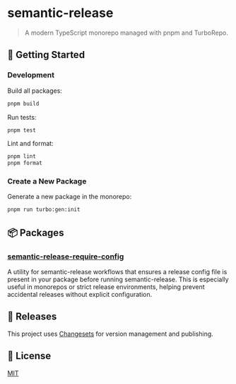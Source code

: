 # semantic-release

> A modern TypeScript monorepo managed with pnpm and TurboRepo.

## 🚀 Getting Started

### Development

Build all packages:

```sh
pnpm build
```

Run tests:

```sh
pnpm test
```

Lint and format:

```sh
pnpm lint
pnpm format
```

### Create a New Package

Generate a new package in the monorepo:

```sh
pnpm run turbo:gen:init
```

## 📦 Packages

### [semantic-release-require-config](./packages/semantic-release-require-config/README.md)

A utility for semantic-release workflows that ensures a release config file is present in your package before running semantic-release. This is especially useful in monorepos or strict release environments, helping prevent accidental releases without explicit configuration.


## 🚢 Releases

This project uses [Changesets](https://github.com/changesets/changesets) for version management and publishing.

## 📄 License

[MIT](LICENSE)
